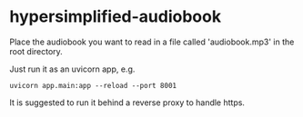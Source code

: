# hypersimplified-audiobook

Place the audiobook you want to read in a file called 'audiobook.mp3' in the root directory.

Just run it as an uvicorn app, e.g.

```
uvicorn app.main:app --reload --port 8001
```

It is suggested to run it behind a reverse proxy to handle https.
